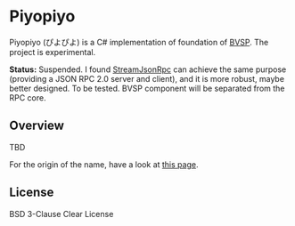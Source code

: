 # Piyopiyo

Piyopiyo (ぴよぴよ) is a C# implementation of foundation of [BVSP](https://github.com/hozuki/beatmap-visualization-server-protocol). The project is experimental.

**Status:** Suspended. I found [StreamJsonRpc](https://github.com/Microsoft/vs-streamjsonrpc) can achieve the same purpose (providing a JSON RPC 2.0 server and client), and it is more robust, maybe better designed. To be tested. BVSP component will be separated from the RPC core.

## Overview

TBD

For the origin of the name, have a look at [this page](https://www.project-imas.com/wiki/Piyopiyo).

## License

BSD 3-Clause Clear License

